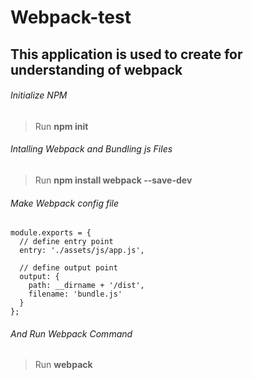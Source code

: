 # Webpack-test
## This application is used to create for understanding of webpack
###### Initialize NPM
> Run **npm init**
###### Intalling Webpack and Bundling js Files
> Run **npm install webpack --save-dev**
###### Make Webpack config file
```
module.exports = {
  // define entry point
  entry: './assets/js/app.js',

  // define output point
  output: {
    path: __dirname + '/dist',
    filename: 'bundle.js'
  }
};
```
###### And Run Webpack Command
> Run **webpack**
